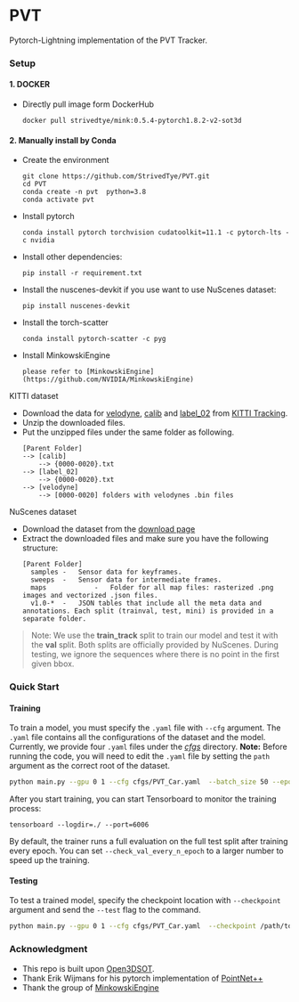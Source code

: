 # PVT
Pytorch-Lightning implementation of the PVT Tracker.  


### Setup
#### 1. DOCKER
+ Directly pull image form DockerHub
    ```
    docker pull strivedtye/mink:0.5.4-pytorch1.8.2-v2-sot3d
    ```
#### 2. Manually install by Conda
+ Create the environment
  ```
  git clone https://github.com/StrivedTye/PVT.git
  cd PVT
  conda create -n pvt  python=3.8
  conda activate pvt
  ```
+ Install pytorch
  ```
  conda install pytorch torchvision cudatoolkit=11.1 -c pytorch-lts -c nvidia
  ```
+ Install other dependencies:
  ```
  pip install -r requirement.txt
  ```
+ Install the nuscenes-devkit if you use want to use NuScenes dataset:
  ```
  pip install nuscenes-devkit
  ```
+ Install the torch-scatter
  ```
  conda install pytorch-scatter -c pyg
  ```
+ Install MinkowskiEngine
  ```
  please refer to [MinkowskiEngine](https://github.com/NVIDIA/MinkowskiEngine)
  ```
  

KITTI dataset
+ Download the data for [velodyne](http://www.cvlibs.net/download.php?file=data_tracking_velodyne.zip), [calib](http://www.cvlibs.net/download.php?file=data_tracking_calib.zip) and [label_02](http://www.cvlibs.net/download.php?file=data_tracking_label_2.zip) from [KITTI Tracking](http://www.cvlibs.net/datasets/kitti/eval_tracking.php).
+ Unzip the downloaded files.
+ Put the unzipped files under the same folder as following.
  ```
  [Parent Folder]
  --> [calib]
      --> {0000-0020}.txt
  --> [label_02]
      --> {0000-0020}.txt
  --> [velodyne]
      --> [0000-0020] folders with velodynes .bin files
  ```

NuScenes dataset
+ Download the dataset from the [download page](https://www.nuscenes.org/download)
+ Extract the downloaded files and make sure you have the following structure:
  ```
  [Parent Folder]
    samples	-	Sensor data for keyframes.
    sweeps	-	Sensor data for intermediate frames.
    maps	        -	Folder for all map files: rasterized .png images and vectorized .json files.
    v1.0-*	-	JSON tables that include all the meta data and annotations. Each split (trainval, test, mini) is provided in a separate folder.
  ```
>Note: We use the **train_track** split to train our model and test it with the **val** split. Both splits are officially provided by NuScenes. During testing, we ignore the sequences where there is no point in the first given bbox.


### Quick Start
#### Training
To train a model, you must specify the `.yaml` file with `--cfg` argument. The `.yaml` file contains all the configurations of the dataset and the model. Currently, we provide four `.yaml` files under the [*cfgs*](./cfgs) directory. **Note:** Before running the code, you will need to edit the `.yaml` file by setting the `path` argument as the correct root of the dataset.
```bash
python main.py --gpu 0 1 --cfg cfgs/PVT_Car.yaml  --batch_size 50 --epoch 60
```
After you start training, you can start Tensorboard to monitor the training process:
```
tensorboard --logdir=./ --port=6006
```
By default, the trainer runs a full evaluation on the full test split after training every epoch. You can set `--check_val_every_n_epoch` to a larger number to speed up the training.
#### Testing
To test a trained model, specify the checkpoint location with `--checkpoint` argument and send the `--test` flag to the command.
```bash
python main.py --gpu 0 1 --cfg cfgs/PVT_Car.yaml  --checkpoint /path/to/checkpoint/xxx.ckpt --test
```


### Acknowledgment
+ This repo is built upon [Open3DSOT](https://github.com/Ghostish/Open3DSOT).
+ Thank Erik Wijmans for his pytorch implementation of [PointNet++](https://github.com/erikwijmans/Pointnet2_PyTorch)
+ Thank the group of [MinkowskiEngine](https://github.com/NVIDIA/MinkowskiEngine)